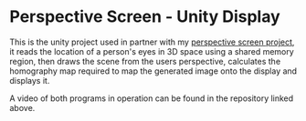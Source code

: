 # Perspective Screen - Unity Display

This is the unity project used in partner with my [perspective screen project](https://github.com/aidan-ferguson/perspective-screen), it reads the location of a person's eyes in 3D space using a shared memory region, then draws the scene from the users perspective, calculates the homography map required to map the generated image onto the display and displays it.

A video of both programs in operation can be found in the repository linked above. 